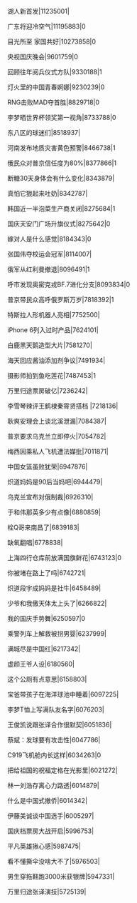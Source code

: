 湖人新首发|11235001|

广东将迎冷空气|11195883|0

目光所至 家国共好|10273858|0

央视国庆晚会|9601759|0

回顾往年阅兵仪式方队|9330188|1

灯火里的中国青春婀娜|9230239|0

RNG击败MAD夺首胜|8829718|0

李梦晒世界杯领奖第一视角|8733788|0

东八区的球迷们|8518937|

河南发布地质灾害黄色预警|8466738|1

俄民众对普京信任度为80%|8377866|1

断糖30天身体会有什么变化|8343879|

真怕它狠起来吐奶|8342787|

韩国近一半泡菜生产商关闭|8275684|1

国庆天安门广场升旗仪式|8275642|0

嫁对人是什么感觉|8184343|0

张国伟夺校运会冠军|8114007|

俄军从红利曼撤退|8096491|1

呼市发现奥密克戎BF.7进化分支|8093834|0

普京带民众高呼俄罗斯万岁|7818392|1

特斯拉人形机器人亮相|7752500|

iPhone 6列入过时产品|7624101|

白鹿黑天鹅造型大片|7581270|

海天回应酱油添加剂争议|7491934|

摄影师拍到鱼吃莲花|7487453|1

万里归途票房破亿|7236242|

李雪琴辣评王鹤棣秦霄贤搭档 ​​​​|7218136|

耿爽安理会上谈北溪泄漏|7084387|

普京要求乌克兰立即停火|7054782|

梅西因乘私人飞机遭法媒批|7011871|

中国女篮虽败犹荣|6947876|

炽道妈妈是90后当妈吧|6944479|

乌克兰宣布对俄制裁|6926310|

于和伟那英多少有点像|6880859|

栓Q哥来南昌了|6839183|

缺氧翻唱|6778838|

上海四行仓库前放满国旗鲜花|6743123|0

你被堵在路上了吗|6742721|

炽道段宇成妈妈是社牛|6458489|

少爷和我傲天体太上头了|6266822|

我的国庆手势舞|6250597|0

乘警列车上解救被拐男婴|6237999|

满城尽是中国红|6217342|

虚颜王爷人设|6180560|

这个公厕有点意思|6158803|

宝爸带孩子在海洋球池中睡着|6097225|

李梦T恤上写满队友名字|6076203|

王俊凯说跟张译合作很默契|6051836|

蔡斌：发球要有攻击性|6047786|

C919飞机舱内长这样|6034263|0

把给祖国的祝福定格在光影里|6021272|

林一刘浩存离心力路透|6014879|

什么是中国式撤侨|6014342|

伊藤美诚谈中国选手|6005297|

国庆档票房大战开启|5996753|

平凡英雄揪心感|5987475|

看不懂撕伞没啥大不了|5976503|

男生穿拖鞋跑3000米获银牌|5947331|

万里归途张译演技|5725139|

